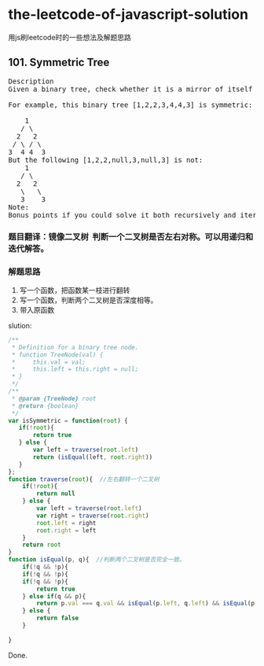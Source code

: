 
# the-leetcode-of-javascript-solution
用js刷leetcode时的一些想法及解题思路

## 101. Symmetric Tree
<pre>
Description
Given a binary tree, check whether it is a mirror of itself (ie, symmetric around its center).

For example, this binary tree [1,2,2,3,4,4,3] is symmetric:

    1
   / \
  2   2
 / \ / \
3  4 4  3
But the following [1,2,2,null,3,null,3] is not:
    1
   / \
  2   2
   \   \
   3    3
Note:
Bonus points if you could solve it both recursively and iteratively.
</pre>

### 题目翻译：镜像二叉树  判断一个二叉树是否左右对称。可以用递归和迭代解答。
### 解题思路
1. 写一个函数，把函数某一枝进行翻转
2. 写一个函数，判断两个二叉树是否深度相等。
3. 带入原函数

slution:
```js
/**
 * Definition for a binary tree node.
 * function TreeNode(val) {
 *     this.val = val;
 *     this.left = this.right = null;
 * }
 */
/**
 * @param {TreeNode} root
 * @return {boolean}
 */
var isSymmetric = function(root) {
   if(!root){
       return true
   } else {
       var left = traverse(root.left)
       return (isEqual(left, root.right))
   }
};
function traverse(root){  //左右翻转一个二叉树
    if(!root){
        return null
    } else {
        var left = traverse(root.left)
        var right = traverse(root.right)
        root.left = right
        root.right = left
    }
    return root
}
function isEqual(p, q){  //判断两个二叉树是否完全一致。
    if(!q && !p){
    if(!q && !p){
    if(!q && !p){
        return true
    } else if(q && p){
        return p.val === q.val && isEqual(p.left, q.left) && isEqual(p.right, q.right)
    } else {
        return false
    }
    
}
```
Done.
